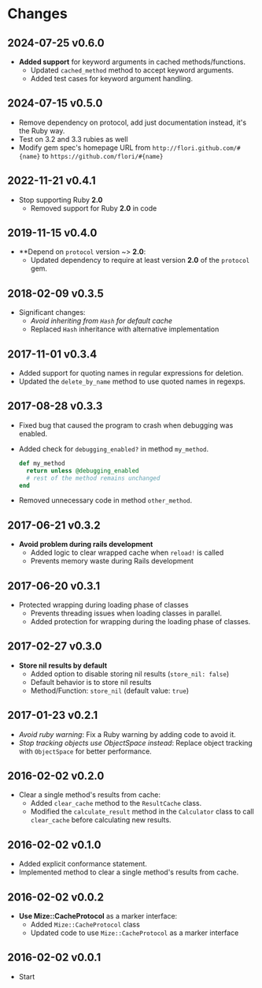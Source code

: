 # Changes

## 2024-07-25 v0.6.0

* **Added support** for keyword arguments in cached methods/functions.
  + Updated `cached_method` method to accept keyword arguments. 
  + Added test cases for keyword argument handling. 

## 2024-07-15 v0.5.0

* Remove dependency on protocol, add just documentation instead, it's the Ruby
  way.
* Test on 3.2 and 3.3 rubies as well
* Modify gem spec's homepage URL from `http://flori.github.com/#{name}` to `https://github.com/flori/#{name}`

## 2022-11-21 v0.4.1

* Stop supporting Ruby **2.0**
  + Removed support for Ruby **2.0** in code

## 2019-11-15 v0.4.0

* **Depend on `protocol` version ~> **2.0**:
  + Updated dependency to require at least version **2.0** of the `protocol`
    gem.

## 2018-02-09 v0.3.5

* Significant changes:
  - *Avoid inheriting from `Hash` for default cache*
  + Replaced `Hash` inheritance with alternative implementation

## 2017-11-01 v0.3.4

* Added support for quoting names in regular expressions for deletion.
* Updated the `delete_by_name` method to use quoted names in regexps.

## 2017-08-28 v0.3.3

* Fixed bug that caused the program to crash when debugging was enabled.
- Added check for `debugging_enabled?` in method `my_method`.
  ```ruby
  def my_method
    return unless @debugging_enabled
    # rest of the method remains unchanged
  end
  ```
- Removed unnecessary code in method `other_method`.

## 2017-06-21 v0.3.2

* **Avoid problem during rails development**
  + Added logic to clear wrapped cache when `reload!` is called
  + Prevents memory waste during Rails development

## 2017-06-20 v0.3.1

* Protected wrapping during loading phase of classes
  - Prevents threading issues when loading classes in parallel.
  - Added protection for wrapping during the loading phase of classes.

## 2017-02-27 v0.3.0

* **Store nil results by default**
  + Added option to disable storing nil results (`store_nil: false`)
  + Default behavior is to store nil results
  + Method/Function: `store_nil` (default value: `true`)

## 2017-01-23 v0.2.1

* *Avoid ruby warning*: Fix a Ruby warning by adding code to avoid it.
* *Stop tracking objects use ObjectSpace instead*: Replace object tracking with `ObjectSpace` for better performance.

## 2016-02-02 v0.2.0

* Clear a single method's results from cache:
  - Added `clear_cache` method to the `ResultCache` class.
  - Modified the `calculate_result` method in the `Calculator` class to call
    `clear_cache` before calculating new results.

## 2016-02-02 v0.1.0

* Added explicit conformance statement.
* Implemented method to clear a single method's results from cache.

## 2016-02-02 v0.0.2

* **Use Mize::CacheProtocol** as a marker interface:
  + Added `Mize::CacheProtocol` class
  + Updated code to use `Mize::CacheProtocol` as a marker interface

## 2016-02-02 v0.0.1

  * Start
